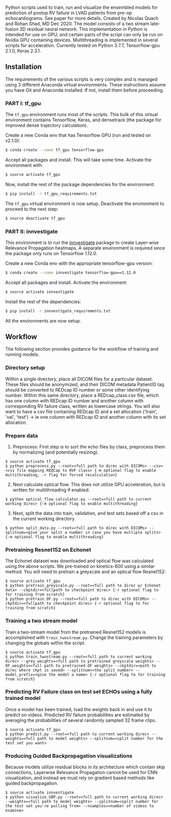 Python scripts used to train, run and visualize the ensembled models for prediction of postop RV failure in LVAD patients from pre-op echocardiograms. See paper for more details. Created by Nicolas Quach and Rohan Shad, MD Dec 2020. The model consists of a two stream late-fusion 3D residual neural network. This implementation in Python is intended for use on GPU, and certain parts of the script can only be run on Nvidia GPU containing devices. Multithreading is implemented in several scripts for acceleration. Currently tested on Python 3.7.7, Tensorflow-gpu 2.1.0, Keras 2.3.1.

## Installation

The requirements of the various scripts is very complex and is managed using 3 different Anaconda virtual environments. These instructions assume you have Git and Anaconda installed. If not, install them before proceeding.

### PART I: tf_gpu

The `tf_gpu` environment runs most of the scripts. This bulk of this virtual environment contains Tensorflow, Keras, and densetrack (the package for improved dense trajectory calculation).

Create a new Conda env that has Tensorflow GPU (run and tested on v2.1.0):
```bash
$ conda create --name tf_gpu tensorflow-gpu
```

Accept all packages and install. This will take some time. Activate the environment with:
```bash
$ source activate tf_gpu
```
Now, install the rest of the package dependencies for the environment:
```bash
$ pip install -r tf_gpu_requirements.txt
```
The `tf_gpu` virtual environment is now setup. Deactivate the environment to proceed to the next step:
```bash
$ source deactivate tf_gpu
```
### PART II: innvestigate

This environment is to run the [innvestigate](https://github.com/albermax/innvestigate) package to create Layer-wise Relevance Propagation heatmaps. A separate environment is required since the package only runs on Tensorflow 1.12.0. 

Create a new Conda env with the appropriate tensorflow-gpu version:
```bash
$ conda create --name innvestigate tensorflow-gpu==1.12.0
```

Accept all packages and install. Activate the environment:
```bash
$ source activate innvestigate
```

Install the rest of the dependencies:
```bash
$ pip install -r innvestigate_requirements.txt
```

All the environments are now setup.

## Workflow

The following section provides guidance for the workflow of training and running models. 

### Directory setup

Within a single directory, place all DICOM files for a particular dataset. These files should be anonymized, and their DICOM metadata PatientID tag should be converted to REDcap ID number or some other identifying number. Within this same directory, place a REDcap_class.csv file, which has one column with REDcap ID number and another column with corresponding RV failure class, written as lowercase strings. You will also want to have a csv file containing REDcap ID and a set allocation ('train', 'val', 'test') -> ie one column with REDcap ID and another column with its set allocation.

### Prepare data

1. Preprocess: First step is to sort the echo files by class, preprocess them by normalizing (and potentially resizing). 
```
$ source activate tf_gpu
$ python preprocess.py --root=<full path to direc with DICOMs> --csv=<csv file mapping REDCap to RVF class> {-m optional flag to enable multithreading, -r flag for forced recalculation}
```

2. Next calculate optical flow. This does not utilize GPU acceleration, but is written for multithreading if enabled.
```
$ python optical_flow_calculator.py --root=<full path to current working direc> {-m optional flag to enable multithreading}
```

3. Next, split the data into train, validation, and test sets based off a csv in the current working directory 
```
$ python split_data.py --root=<full path to direc with DICOMs> --splitnum=<give your split a number in case you have multiple splits> {-m optional flag to enable multithreading}
```

### Pretraining Resnet152 on Echonet
The Echonet dataset was downloaded and optical flow was calculated using the above scripts. We pre-trained on kinetics-600 using a similar method. You will need to pretrain a greyscale and an optical flow Resnet152:
```
$ source activate tf_gpu
$ python pretrain_greyscale.py --root=<full path to direc w/ Echonet data> --ckptdir=<fullpath to checkpoint direc> {-r optional flag to for training from scratch}
$ python pretrain_OF.py --root=<full path to direc with DICOMs> --ckptdir=<fullpath to checkpoint direc> {-r optional flag to for training from scratch}
```

### Training a two stream model
Train a two-stream model from the pretrained Resnet152 models is accomplished with `train_twostream.py`. Change the training parameters by changing the globals within the script.
```
$ source activate tf_gpu
$ python train_twostream.py --root=<full path to current working direc> --grey_weights=<full path to pretrained greyscale weights> --OF_weights=<full path to pretrained OF weights> --ckptdir=<path to direc where ckpt is saved> --splitnum=<the split number> --model_prefix=<give the model a name> {-r optional flag to for training from scratch}
```

### Predicting RV Failure class on test set ECHOs using a fully trained model
Once a model has been trained, load the weights back in and use it to predict on videos. Predicted RV failure probabilities are estimated by averaging the probabilities of several randomly sampled 32 frame clips.
```
$ source activate tf_gpu
$ python predict.py --root=<full path to current working direc> --weights=<full path to model weights> --splitnum=<split number for the test set you want>
```

### Producing Guided Backpropagation visualizations
Because models utilize residual blocks in its architecture which contain skip connections, Layerwise Relevance Propagation cannot be used for CNN visualization, and instead we must rely on gradient based methods like guided backpropagation.
```
$ source activate innvestigate
$ python visualize_GBP.py --root=<full path to current working direc> --weights=<full path to model weights> --splitnum=<split number for the test set you're pulling from> --nsamples=<number of videos to examine>
```

